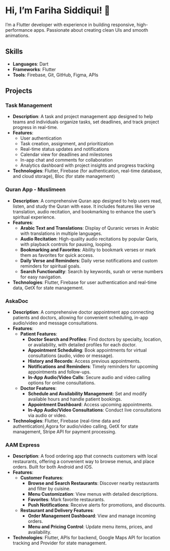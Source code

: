 # Hi, I’m Fariha Siddiqui! 👋

I’m a Flutter developer with experience in building responsive, high-performance apps. Passionate about creating clean UIs and smooth animations.

## Skills

- **Languages**: Dart
- **Frameworks**: Flutter
- **Tools**: Firebase, Git, GitHub, Figma, APIs

## Projects

### Task Management
- **Description**: A task and project management app designed to help teams and individuals organize tasks, set deadlines, and track project progress in real-time.
- **Features**: 
  - User authentication
  - Task creation, assignment, and prioritization
  - Real-time status updates and notifications
  - Calendar view for deadlines and milestones
  - In-app chat and comments for collaboration
  - Analytics dashboard with project insights and progress tracking
- **Technologies**: Flutter, Firebase (for authentication, real-time database, and cloud storage), Bloc (for state management)

### Quran App - Muslimeen
- **Description**: A comprehensive Quran app designed to help users read, listen, and study the Quran with ease. It includes features like verse translation, audio recitation, and bookmarking to enhance the user’s spiritual experience.
- **Features**:
  - **Arabic Text and Translations**: Display of Quranic verses in Arabic with translations in multiple languages.
  - **Audio Recitation**: High-quality audio recitations by popular Qaris, with playback controls for pausing, looping.
  - **Bookmarking and Favorites**: Ability to bookmark verses or mark them as favorites for quick access.
  - **Daily Verse and Reminders**: Daily verse notifications and custom reminders for spiritual goals.
  - **Search Functionality**: Search by keywords, surah or verse numbers for easy navigation.
- **Technologies**: Flutter, Firebase for user authentication and real-time data, GetX for state management.

### AskaDoc
- **Description**: A comprehensive doctor appointment app connecting patients and doctors, allowing for convenient scheduling, in-app audio/video and message consultations.
- **Features**:
  - **Patient Features**:
    - **Doctor Search and Profiles**: Find doctors by specialty, location, or availability, with detailed profiles for each doctor.
    - **Appointment Scheduling**: Book appointments for virtual consultations (audio, video or message).
    - **History and Records**: Access previous appointments.
    - **Notifications and Reminders**: Timely reminders for upcoming appointments and follow-ups.
    - **In-App Audio/Video Calls**: Secure audio and video calling options for online consultations.
  - **Doctor Features**:
    - **Schedule and Availability Management**: Set and modify available hours and handle patient bookings.
    - **Appointment Dashboard**: Access upcoming appointments.
    - **In-App Audio/Video Consultations**: Conduct live consultations via audio or video.
- **Technologies**: Flutter, Firebase (real-time data and authentication),Agora for audio/video calling, GetX for state management, Stripe API for payment processing.

### AAM Express
- **Description**: A food ordering app that connects customers with local restaurants, offering a convenient way to browse menus, and place orders. Built for both Android and iOS.
- **Features**:
  - **Customer Features**:
    - **Browse and Search Restaurants**: Discover nearby restaurants and filter by cuisine.
    - **Menu Customization**: View menus with detailed descriptions.
    - **Favorites**: Mark favorite restaurants.
    - **Push Notifications**: Receive alerts for promotions, and discounts.
  - **Restaurant and Delivery Features**:
    - **Order Management Dashboard**: View and manage incoming orders.
    - **Menu and Pricing Control**: Update menu items, prices, and availability.
- **Technologies**: Flutter, APIs for backend, Google Maps API for location tracking and Provider for state management.



